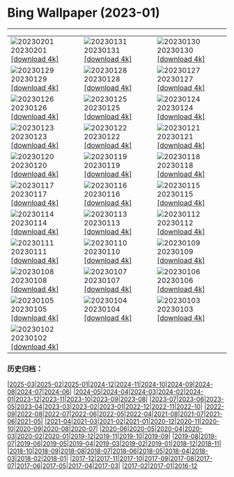 # Bing Wallpaper (2023-01)
**************

<table><tr><td><img class="wallpaper" src="https://www.bing.com/th?id=OHR.SunriseCastle_DE-DE6987321313_1920x1080.jpg" alt="20230201"> 20230201 <a class="wallpaper_link" href="https://www.bing.com/th?id=OHR.SunriseCastle_DE-DE6987321313_UHD.jpg">[download 4k]</a></td><td><img class="wallpaper" src="https://www.bing.com/th?id=OHR.GoldruteWinter_DE-DE3393829775_1920x1080.jpg" alt="20230131"> 20230131 <a class="wallpaper_link" href="https://www.bing.com/th?id=OHR.GoldruteWinter_DE-DE3393829775_UHD.jpg">[download 4k]</a></td><td><img class="wallpaper" src="https://www.bing.com/th?id=OHR.IceSailingBalaton_DE-DE6659044258_1920x1080.jpg" alt="20230130"> 20230130 <a class="wallpaper_link" href="https://www.bing.com/th?id=OHR.IceSailingBalaton_DE-DE6659044258_UHD.jpg">[download 4k]</a></td></tr><tr><td><img class="wallpaper" src="https://www.bing.com/th?id=OHR.BlackbirdDay_DE-DE5591371007_1920x1080.jpg" alt="20230129"> 20230129 <a class="wallpaper_link" href="https://www.bing.com/th?id=OHR.BlackbirdDay_DE-DE5591371007_UHD.jpg">[download 4k]</a></td><td><img class="wallpaper" src="https://www.bing.com/th?id=OHR.BlueBahamas_DE-DE4821412204_1920x1080.jpg" alt="20230128"> 20230128 <a class="wallpaper_link" href="https://www.bing.com/th?id=OHR.BlueBahamas_DE-DE4821412204_UHD.jpg">[download 4k]</a></td><td><img class="wallpaper" src="https://www.bing.com/th?id=OHR.RedMangrove_DE-DE1625406419_1920x1080.jpg" alt="20230127"> 20230127 <a class="wallpaper_link" href="https://www.bing.com/th?id=OHR.RedMangrove_DE-DE1625406419_UHD.jpg">[download 4k]</a></td></tr><tr><td><img class="wallpaper" src="https://www.bing.com/th?id=OHR.HighArchChina_DE-DE5049467350_1920x1080.jpg" alt="20230126"> 20230126 <a class="wallpaper_link" href="https://www.bing.com/th?id=OHR.HighArchChina_DE-DE5049467350_UHD.jpg">[download 4k]</a></td><td><img class="wallpaper" src="https://www.bing.com/th?id=OHR.BirksofAberfeldy_DE-DE4614252179_1920x1080.jpg" alt="20230125"> 20230125 <a class="wallpaper_link" href="https://www.bing.com/th?id=OHR.BirksofAberfeldy_DE-DE4614252179_UHD.jpg">[download 4k]</a></td><td><img class="wallpaper" src="https://www.bing.com/th?id=OHR.ColleSantaLucia_DE-DE4218893188_1920x1080.jpg" alt="20230124"> 20230124 <a class="wallpaper_link" href="https://www.bing.com/th?id=OHR.ColleSantaLucia_DE-DE4218893188_UHD.jpg">[download 4k]</a></td></tr><tr><td><img class="wallpaper" src="https://www.bing.com/th?id=OHR.SunriseMoai_DE-DE3592014111_1920x1080.jpg" alt="20230123"> 20230123 <a class="wallpaper_link" href="https://www.bing.com/th?id=OHR.SunriseMoai_DE-DE3592014111_UHD.jpg">[download 4k]</a></td><td><img class="wallpaper" src="https://www.bing.com/th?id=OHR.YearRabbit_DE-DE3138498119_1920x1080.jpg" alt="20230122"> 20230122 <a class="wallpaper_link" href="https://www.bing.com/th?id=OHR.YearRabbit_DE-DE3138498119_UHD.jpg">[download 4k]</a></td><td><img class="wallpaper" src="https://www.bing.com/th?id=OHR.WaschbaerBirke_DE-DE2456768412_1920x1080.jpg" alt="20230121"> 20230121 <a class="wallpaper_link" href="https://www.bing.com/th?id=OHR.WaschbaerBirke_DE-DE2456768412_UHD.jpg">[download 4k]</a></td></tr><tr><td><img class="wallpaper" src="https://www.bing.com/th?id=OHR.FalklandKings_DE-DE2111895344_1920x1080.jpg" alt="20230120"> 20230120 <a class="wallpaper_link" href="https://www.bing.com/th?id=OHR.FalklandKings_DE-DE2111895344_UHD.jpg">[download 4k]</a></td><td><img class="wallpaper" src="https://www.bing.com/th?id=OHR.SFFParkCity_DE-DE1452194180_1920x1080.jpg" alt="20230119"> 20230119 <a class="wallpaper_link" href="https://www.bing.com/th?id=OHR.SFFParkCity_DE-DE1452194180_UHD.jpg">[download 4k]</a></td><td><img class="wallpaper" src="https://www.bing.com/th?id=OHR.WhiteSands_DE-DE0407454776_1920x1080.jpg" alt="20230118"> 20230118 <a class="wallpaper_link" href="https://www.bing.com/th?id=OHR.WhiteSands_DE-DE0407454776_UHD.jpg">[download 4k]</a></td></tr><tr><td><img class="wallpaper" src="https://www.bing.com/th?id=OHR.SessileOaks_DE-DE9549638738_1920x1080.jpg" alt="20230117"> 20230117 <a class="wallpaper_link" href="https://www.bing.com/th?id=OHR.SessileOaks_DE-DE9549638738_UHD.jpg">[download 4k]</a></td><td><img class="wallpaper" src="https://www.bing.com/th?id=OHR.BergpalaisPillnitz_DE-DE0888287933_1920x1080.jpg" alt="20230116"> 20230116 <a class="wallpaper_link" href="https://www.bing.com/th?id=OHR.BergpalaisPillnitz_DE-DE0888287933_UHD.jpg">[download 4k]</a></td><td><img class="wallpaper" src="https://www.bing.com/th?id=OHR.Turku_DE-DE9090739425_1920x1080.jpg" alt="20230115"> 20230115 <a class="wallpaper_link" href="https://www.bing.com/th?id=OHR.Turku_DE-DE9090739425_UHD.jpg">[download 4k]</a></td></tr><tr><td><img class="wallpaper" src="https://www.bing.com/th?id=OHR.DonkeyFeast_DE-DE8657491831_1920x1080.jpg" alt="20230114"> 20230114 <a class="wallpaper_link" href="https://www.bing.com/th?id=OHR.DonkeyFeast_DE-DE8657491831_UHD.jpg">[download 4k]</a></td><td><img class="wallpaper" src="https://www.bing.com/th?id=OHR.Pneumatocysts_DE-DE7897305526_1920x1080.jpg" alt="20230113"> 20230113 <a class="wallpaper_link" href="https://www.bing.com/th?id=OHR.Pneumatocysts_DE-DE7897305526_UHD.jpg">[download 4k]</a></td><td><img class="wallpaper" src="https://www.bing.com/th?id=OHR.RumeliHisari_DE-DE6291736436_1920x1080.jpg" alt="20230112"> 20230112 <a class="wallpaper_link" href="https://www.bing.com/th?id=OHR.RumeliHisari_DE-DE6291736436_UHD.jpg">[download 4k]</a></td></tr><tr><td><img class="wallpaper" src="https://www.bing.com/th?id=OHR.Umschreibung_DE-DE6146342489_1920x1080.jpg" alt="20230111"> 20230111 <a class="wallpaper_link" href="https://www.bing.com/th?id=OHR.Umschreibung_DE-DE6146342489_UHD.jpg">[download 4k]</a></td><td><img class="wallpaper" src="https://www.bing.com/th?id=OHR.HummockIce_DE-DE5996475227_1920x1080.jpg" alt="20230110"> 20230110 <a class="wallpaper_link" href="https://www.bing.com/th?id=OHR.HummockIce_DE-DE5996475227_UHD.jpg">[download 4k]</a></td><td><img class="wallpaper" src="https://www.bing.com/th?id=OHR.TeufelsbrueckeWilhelmshoehe_DE-DE5843541762_1920x1080.jpg" alt="20230109"> 20230109 <a class="wallpaper_link" href="https://www.bing.com/th?id=OHR.TeufelsbrueckeWilhelmshoehe_DE-DE5843541762_UHD.jpg">[download 4k]</a></td></tr><tr><td><img class="wallpaper" src="https://www.bing.com/th?id=OHR.Breckenridge_DE-DE5751584348_1920x1080.jpg" alt="20230108"> 20230108 <a class="wallpaper_link" href="https://www.bing.com/th?id=OHR.Breckenridge_DE-DE5751584348_UHD.jpg">[download 4k]</a></td><td><img class="wallpaper" src="https://www.bing.com/th?id=OHR.BlackFell_DE-DE5604022043_1920x1080.jpg" alt="20230107"> 20230107 <a class="wallpaper_link" href="https://www.bing.com/th?id=OHR.BlackFell_DE-DE5604022043_UHD.jpg">[download 4k]</a></td><td><img class="wallpaper" src="https://www.bing.com/th?id=OHR.HermelinSchnee_DE-DE5463277737_1920x1080.jpg" alt="20230106"> 20230106 <a class="wallpaper_link" href="https://www.bing.com/th?id=OHR.HermelinSchnee_DE-DE5463277737_UHD.jpg">[download 4k]</a></td></tr><tr><td><img class="wallpaper" src="https://www.bing.com/th?id=OHR.HIISSF_DE-DE5417261955_1920x1080.jpg" alt="20230105"> 20230105 <a class="wallpaper_link" href="https://www.bing.com/th?id=OHR.HIISSF_DE-DE5417261955_UHD.jpg">[download 4k]</a></td><td><img class="wallpaper" src="https://www.bing.com/th?id=OHR.Perihelion_DE-DE5314856003_1920x1080.jpg" alt="20230104"> 20230104 <a class="wallpaper_link" href="https://www.bing.com/th?id=OHR.Perihelion_DE-DE5314856003_UHD.jpg">[download 4k]</a></td><td><img class="wallpaper" src="https://www.bing.com/th?id=OHR.SandhillSleeping_DE-DE5257089230_1920x1080.jpg" alt="20230103"> 20230103 <a class="wallpaper_link" href="https://www.bing.com/th?id=OHR.SandhillSleeping_DE-DE5257089230_UHD.jpg">[download 4k]</a></td></tr><tr><td><img class="wallpaper" src="https://www.bing.com/th?id=OHR.HohenzollernBurg_DE-DE5165513029_1920x1080.jpg" alt="20230102"> 20230102 <a class="wallpaper_link" href="https://www.bing.com/th?id=OHR.HohenzollernBurg_DE-DE5165513029_UHD.jpg">[download 4k]</a></td><td></td><td></td></tr></table>

### 历史归档：

|[2025-03](/../2025-03/2025-03.md)|[2025-02](/../2025-02/2025-02.md)|[2025-01](/../2025-01/2025-01.md)|[2024-12](/../2024-12/2024-12.md)|[2024-11](/../2024-11/2024-11.md)|[2024-10](/../2024-10/2024-10.md)|[2024-09](/../2024-09/2024-09.md)|[2024-08](/../2024-08/2024-08.md)|[2024-07](/../2024-07/2024-07.md)|[2024-06](/../2024-06/2024-06.md)|
|[2024-05](/../2024-05/2024-05.md)|[2024-04](/../2024-04/2024-04.md)|[2024-03](/../2024-03/2024-03.md)|[2024-02](/../2024-02/2024-02.md)|[2024-01](/../2024-01/2024-01.md)|[2023-12](/../2023-12/2023-12.md)|[2023-11](/../2023-11/2023-11.md)|[2023-10](/../2023-10/2023-10.md)|[2023-09](/../2023-09/2023-09.md)|[2023-08](/../2023-08/2023-08.md)|
|[2023-07](/../2023-07/2023-07.md)|[2023-06](/../2023-06/2023-06.md)|[2023-05](/../2023-05/2023-05.md)|[2023-04](/../2023-04/2023-04.md)|[2023-03](/../2023-03/2023-03.md)|[2023-02](/../2023-02/2023-02.md)|[2023-01](/2023-01.md)|[2022-12](/../2022-12/2022-12.md)|[2022-11](/../2022-11/2022-11.md)|[2022-10](/../2022-10/2022-10.md)|
|[2022-09](/../2022-09/2022-09.md)|[2022-08](/../2022-08/2022-08.md)|[2022-07](/../2022-07/2022-07.md)|[2022-06](/../2022-06/2022-06.md)|[2022-05](/../2022-05/2022-05.md)|[2022-04](/../2022-04/2022-04.md)|[2021-08](/../2021-08/2021-08.md)|[2021-07](/../2021-07/2021-07.md)|[2021-06](/../2021-06/2021-06.md)|[2021-05](/../2021-05/2021-05.md)|
|[2021-04](/../2021-04/2021-04.md)|[2021-03](/../2021-03/2021-03.md)|[2021-02](/../2021-02/2021-02.md)|[2021-01](/../2021-01/2021-01.md)|[2020-12](/../2020-12/2020-12.md)|[2020-11](/../2020-11/2020-11.md)|[2020-10](/../2020-10/2020-10.md)|[2020-09](/../2020-09/2020-09.md)|[2020-08](/../2020-08/2020-08.md)|[2020-07](/../2020-07/2020-07.md)|
|[2020-06](/../2020-06/2020-06.md)|[2020-05](/../2020-05/2020-05.md)|[2020-04](/../2020-04/2020-04.md)|[2020-03](/../2020-03/2020-03.md)|[2020-02](/../2020-02/2020-02.md)|[2020-01](/../2020-01/2020-01.md)|[2019-12](/../2019-12/2019-12.md)|[2019-11](/../2019-11/2019-11.md)|[2019-10](/../2019-10/2019-10.md)|[2019-09](/../2019-09/2019-09.md)|
|[2019-08](/../2019-08/2019-08.md)|[2019-07](/../2019-07/2019-07.md)|[2019-06](/../2019-06/2019-06.md)|[2019-05](/../2019-05/2019-05.md)|[2019-04](/../2019-04/2019-04.md)|[2019-03](/../2019-03/2019-03.md)|[2019-02](/../2019-02/2019-02.md)|[2019-01](/../2019-01/2019-01.md)|[2018-12](/../2018-12/2018-12.md)|[2018-11](/../2018-11/2018-11.md)|
|[2018-10](/../2018-10/2018-10.md)|[2018-09](/../2018-09/2018-09.md)|[2018-08](/../2018-08/2018-08.md)|[2018-07](/../2018-07/2018-07.md)|[2018-06](/../2018-06/2018-06.md)|[2018-05](/../2018-05/2018-05.md)|[2018-04](/../2018-04/2018-04.md)|[2018-03](/../2018-03/2018-03.md)|[2018-02](/../2018-02/2018-02.md)|[2018-01](/../2018-01/2018-01.md)|
|[2017-12](/../2017-12/2017-12.md)|[2017-11](/../2017-11/2017-11.md)|[2017-10](/../2017-10/2017-10.md)|[2017-09](/../2017-09/2017-09.md)|[2017-08](/../2017-08/2017-08.md)|[2017-07](/../2017-07/2017-07.md)|[2017-06](/../2017-06/2017-06.md)|[2017-05](/../2017-05/2017-05.md)|[2017-04](/../2017-04/2017-04.md)|[2017-03](/../2017-03/2017-03.md)|
|[2017-02](/../2017-02/2017-02.md)|[2017-01](/../2017-01/2017-01.md)|[2016-12](/../2016-12/2016-12.md)